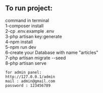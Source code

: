 <h2> To run project:  </h2> 
  command in terminal <br>
    1-composer install <br>
    2-cp .env.example .env <br>
    3-php artisan key:generate <br>
    4-npm install <br>
    5-npm run dev <br>
    6-create your Database with name "articles" <br> 
    7-php artisan migrate --seed  <br>
    8-php artisan serve <br>
    
    for admin panel: 
    http://127.0.0.1/admin  
    mail : admin@gmail.com 
    password : 123456789 
